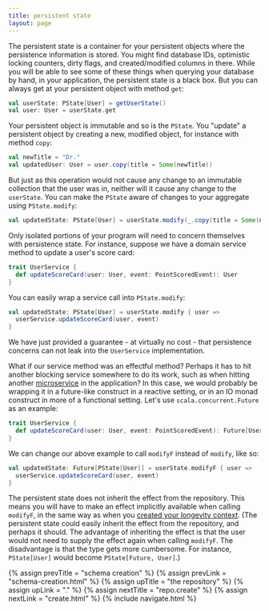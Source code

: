 ```yaml
---
title: persistent state
layout: page
---
```


The persistent state is a container for your persistent objects where
the persistence information is stored. You might find database IDs,
optimistic locking counters, dirty flags, and created/modified columns
in there. While you will be able to see some of these things when
querying your database by hand, in your application, the persistent
state is a black box. But you can always get at your persistent object
with method `get`:

```scala
val userState: PState[User] = getUserState()
val user: User = userState.get
```

Your persistent object is immutable and so is the `PState`. You
"update" a persistent object by creating a new, modified object, for
instance with method `copy`:

```scala
val newTitle = "Dr."
val updatedUser: User = user.copy(title = Some(newTitle))
```

But just as this operation would not cause any change to an immutable
collection that the user was in, neither will it cause any change to
the `userState`. You can make the `PState` aware of changes to your
aggregate using `PState.modify`:

```scala
val updatedState: PState[User] = userState.modify(_.copy(title = Some(newTitle)))
```

Only isolated portions of your program will need to concern themselves
with persistence state. For instance, suppose we have a domain service
method to update a user's score card:

```scala
trait UserService {
  def updateScoreCard(user: User, event: PointScoredEvent): User
}
```

You can easily wrap a service call into `PState.modify`:

```scala
val updatedState: PState[User] = userState.modify { user =>
  userService.updateScoreCard(user, event)
}
```

We have just provided a guarantee - at virtually no cost - that
persistence concerns can not leak into the `UserService`
implementation.

What if our service method was an effectful method? Perhaps it has to hit another blocking service
somewhere to do its work, such as when hitting another
[microservice](https://www.martinfowler.com/articles/microservices.html) in the application? In
this case, we would probably be wrapping it in a future-like construct in a reactive setting, or in
an IO monad construct in more of a functional setting. Let's use `scala.concurrent.Future` as an
example:

```scala
trait UserService {
  def updateScoreCard(user: User, event: PointScoredEvent): Future[User]
}
```

We can change our above example to call `modifyF` instead of `modify`, like so:

```scala
val updatedState: Future[PState[User]] = userState.modifyF { user =>
  userService.updateScoreCard(user, event)
}
```

The persistent state does not inherit the effect from the repository. This means you will have to
make an effect implicitly available when calling `modifyF`, in the same way as when you [created
your longevity context](../context/effect.html). (The persistent state could easily inherit the
effect from the repository, and perhaps it should. The advantage of inheriting the effect is that
the user would not need to supply the effect again when calling `modifyF`. The disadvantage is that
the type gets more cumbersome. For instance, `PState[User]` would become `PState[Future, User]`.)

{% assign prevTitle = "schema creation" %}
{% assign prevLink  = "schema-creation.html" %}
{% assign upTitle   = "the repository" %}
{% assign upLink    = "." %}
{% assign nextTitle = "repo.create" %}
{% assign nextLink  = "create.html" %}
{% include navigate.html %}
